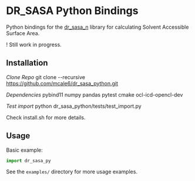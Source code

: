 # DR_SASA Python Bindings

Python bindings for the [dr_sasa_n](https://github.com/nioroso-x3/dr_sasa_n.git) library for calculating Solvent Accessible Surface Area.

! Still work in progress.

## Installation
*Clone Repo*
git clone --recursive https://github.com/mcale6/dr_sasa_python.git

*Dependencies*
pybind11 numpy pandas pytest cmake ocl-icd-opencl-dev

*Test import*
python dr_sasa_python/tests/test_import.py

Check install.sh for more details.

## Usage

Basic example:
```python
import dr_sasa_py

```

See the `examples/` directory for more usage examples.